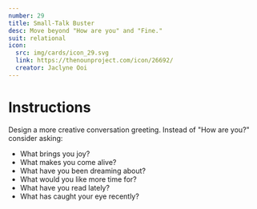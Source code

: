 ```yaml
---
number: 29
title: Small-Talk Buster
desc: Move beyond "How are you" and "Fine."
suit: relational
icon:
  src: img/cards/icon_29.svg
  link: https://thenounproject.com/icon/26692/
  creator: Jaclyne Ooi
---
```

# Instructions
Design a more creative conversation greeting. Instead of "How are you?" consider asking: 
- What brings you joy? 
- What makes you come alive?
- What have you been dreaming about?
- What would you like more time for?
- What have you read lately?
- What has caught your eye recently?
